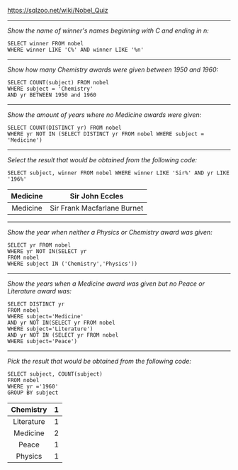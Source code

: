 https://sqlzoo.net/wiki/Nobel_Quiz
***
*Show the name of winner's names beginning with C and ending in n:*
```
SELECT winner FROM nobel
WHERE winner LIKE 'C%' AND winner LIKE '%n'
```
***
*Show how many Chemistry awards were given between 1950 and 1960:*
```
SELECT COUNT(subject) FROM nobel
WHERE subject = 'Chemistry'
AND yr BETWEEN 1950 and 1960
```
***
*Show the amount of years where no Medicine awards were given:*
```
SELECT COUNT(DISTINCT yr) FROM nobel
WHERE yr NOT IN (SELECT DISTINCT yr FROM nobel WHERE subject = 'Medicine')
```
***
*Select the result that would be obtained from the following code:*
```
SELECT subject, winner FROM nobel WHERE winner LIKE 'Sir%' AND yr LIKE '196%'
```
|Medicine	|Sir John Eccles|
|:----:|:----:|
|Medicine	|Sir Frank Macfarlane Burnet|
***
*Show the year when neither a Physics or Chemistry award was given:*
```
SELECT yr FROM nobel
WHERE yr NOT IN(SELECT yr 
FROM nobel
WHERE subject IN ('Chemistry','Physics'))
```
***
*Show the years when a Medicine award was given but no Peace or Literature award was:*
```
SELECT DISTINCT yr
FROM nobel
WHERE subject='Medicine' 
AND yr NOT IN(SELECT yr FROM nobel 
WHERE subject='Literature')
AND yr NOT IN (SELECT yr FROM nobel
WHERE subject='Peace')
```
***
*Pick the result that would be obtained from the following code:*
```
SELECT subject, COUNT(subject) 
FROM nobel 
WHERE yr ='1960' 
GROUP BY subject
```
|Chemistry|	1|
|:----:|:----:|
|Literature	|1|
|Medicine|	2|
|Peace	|1|
|Physics|	1|
